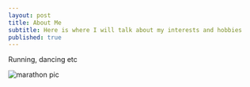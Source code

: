 ```yaml
---
layout: post
title: About Me
subtitle: Here is where I will talk about my interests and hobbies
published: true
---
```


Running, dancing etc

![marathon pic]({{site.baseurl}}/img/marathon%20pic.jpg)
